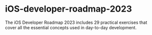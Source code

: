 # iOS-developer-roadmap-2023
The iOS Developer Roadmap 2023 includes 29 practical exercises that cover all the essential concepts used in day-to-day development.
